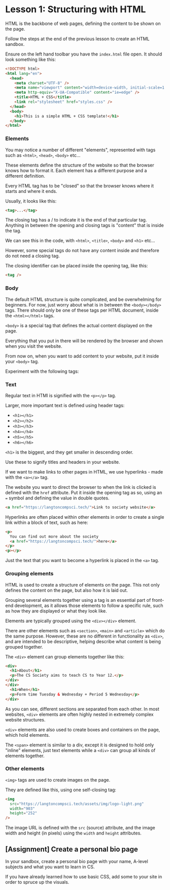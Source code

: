 # Lesson 1: Structuring with HTML

HTML is the backbone of web pages, defining the content to be shown on the page.

Follow the steps at the end of the previous lesson to create an HTML sandbox.

Ensure on the left hand toolbar you have the
`index.html` file open. It should look something like this:

```html
<!DOCTYPE html>
<html lang="en">
  <head>
    <meta charset="UTF-8" />
    <meta name="viewport" content="width=device-width, initial-scale=1.0" />
    <meta http-equiv="X-UA-Compatible" content="ie=edge" />
    <title>HTML + CSS</title>
    <link rel="stylesheet" href="styles.css" />
  </head>
  <body>
    <h1>This is a simple HTML + CSS template!</h1>
  </body>
</html>
```

### Elements

You may notice a number of different "elements", represented with tags such as `<html>`, `<head>`, `<body>` etc...

These elements define the structure of the website so that the browser knows how to format it. Each element has a different
purpose and a different definition.

Every HTML tag has to be "closed" so that the browser knows where it starts and where it ends.

Usually, it looks like this:

```html
<tag>...</tag>
```

The closing tag has a / to indicate it is the end of that particular tag. Anything in between the opening and closing tags is
"content" that is inside the tag.

We can see this in the code, with `<html>`, `<title>`, `<body>` and `<h1>` etc...

However, some special tags do not have any content inside and therefore do not need a closing tag.

The closing identifier can be placed inside the opening tag, like this:

```html
<tag />
```

### Body

The default HTML structure is quite complicated, and be overwhelming for beginners. For now, just worry about what is in between
the `<body></body>` tags. There should only be one of these tags per HTML document, inside the `<html></html>` tags.

`<body>` is a special tag that defines the actual content displayed on the page.

Everything that you put in there will be rendered by the browser and shown when you visit the website.

From now on, when you want to add content to your website, put it inside your `<body>` tag.

Experiment with the following tags:

### Text

Regular text in HTMl is signified with the `<p></p>` tag.

Larger, more important text is defined using header tags:

- `<h1></h1>`
- `<h2></h2>`
- `<h3></h3>`
- `<h4></h4>`
- `<h5></h5>`
- `<h6></h6>`

`<h1>` is the biggest, and they get smaller in descending order.

Use these to signify titles and headers in your website.

If we want to make links to other pages in HTML, we use hyperlinks - made with the `<a></a>` tag.

The website you want to direct the browser to when the link is clicked is defined with the `href` attribute. Put it inside the opening tag as so, using an `=` symbol and defining the value in double quotes.

```html
<a href="https://langtoncompsci.tech/">Link to society website</a>
```

Hyperlinks are often placed within other elements in order to create a single link within a block of text, such as here:

```html
<p>
  You can find out more about the society
  <a href="https://langtoncompsci.tech/">here</a>
</p>
<p></p>
```

Just the text that you want to become a hyperlink is placed in the `<a>` tag.

### Grouping elements

HTML is used to create a structure of elements on the page. This not only defines the content on the page, but also how
it is laid out.

Grouping several elements together using a tag is an essential part of front-end development, as it allows those elements to
follow a specific rule, such as how they are displayed or what they look like.

Elements are typically grouped using the `<div></div>` element.

There are other elements such as `<section>`, `<main>` and `<article>` which do the same purpose. However, these are no different in functionality as `<div>`, and are intended to be descriptive, helping describe what content is being grouped together.

The `<div>` element can group elements together like this:

```html
<div>
  <h1>About</h1>
  <p>The CS Society aims to teach CS to Year 12.</p>
</div>
</div>
  <h1>When</h1>
  <p>Form time Tuesday & Wednesday + Period 5 Wednesday</p>
</div>
```

As you can see, different sections are separated from each other. In most websites, `<div>` elements are often highly
nested in extremely complex website structures.

`<div>` elements are also used to create boxes and containers on the page, which hold elements.

The `<span>` element is similar to a div, except it is designed to hold only "inline" elements, just text elements while
a `<div>` can group all kinds of elements together.

### Other elements

`<img>` tags are used to create images on the page.

They are defined like this, using one self-closing tag:

```html
<img
  src="https://langtoncompsci.tech/assets/img/logo-light.png"
  width="903"
  height="252"
/>
```

The image URL is defined with the `src` (source) attribute, and the image width and height (in pixels) using the `width` and `height` attributes.

## [Assignment] Create a personal bio page

In your sandbox, create a personal bio page with your name, A-level subjects and what you want to learn in CS.

If you have already learned how to use basic CSS, add some to your site in order to spruce up the visuals.
